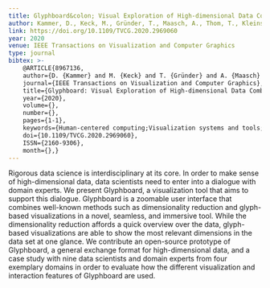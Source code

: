 ```yaml
---
title: Glyphboard&colon; Visual Exploration of High-dimensional Data Combining Glyphs with Dimensionality Reduction
author: Kammer, D., Keck, M., Gründer, T., Maasch, A., Thom, T., Kleinsteuber, M., Groh, R.
link: https://doi.org/10.1109/TVCG.2020.2969060
year: 2020
venue: IEEE Transactions on Visualization and Computer Graphics
type: journal
bibtex: >-
    @ARTICLE{8967136, 
    author={D. {Kammer} and M. {Keck} and T. {Gründer} and A. {Maasch} and T. {Thom} and M. {Kleinsteuber} and R. {Groh}}, 
    journal={IEEE Transactions on Visualization and Computer Graphics}, 
    title={Glyphboard: Visual Exploration of High-dimensional Data Combining Glyphs with Dimensionality Reduction}, 
    year={2020}, 
    volume={}, 
    number={}, 
    pages={1-1}, 
    keywords={Human-centered computing;Visualization systems and tools;Empirical studies in interaction design;Data analytics}, 
    doi={10.1109/TVCG.2020.2969060}, 
    ISSN={2160-9306}, 
    month={},}
---
```

Rigorous data science is interdisciplinary at its core. In order to make sense of high-dimensional data, data scientists need to enter into a dialogue with domain experts. We present Glyphboard, a visualization tool that aims to support this dialogue. Glyphboard is a zoomable user interface that combines well-known methods such as dimensionality reduction and glyph-based visualizations in a novel, seamless, and immersive tool. While the dimensionality reduction affords a quick overview over the data, glyph-based visualizations are able to show the most relevant dimensions in the data set at one glance. We contribute an open-source prototype of Glyphboard, a general exchange format for high-dimensional data, and a case study with nine data scientists and domain experts from four exemplary domains in order to evaluate how the different visualization and interaction features of Glyphboard are used.
